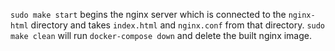 ```sudo make start``` begins the nginx server which is connected to the ```nginx-html``` directory and takes ```index.html``` and ```nginx.conf``` from that directory.
```sudo make clean``` will run ```docker-compose down``` and delete the built nginx image.
